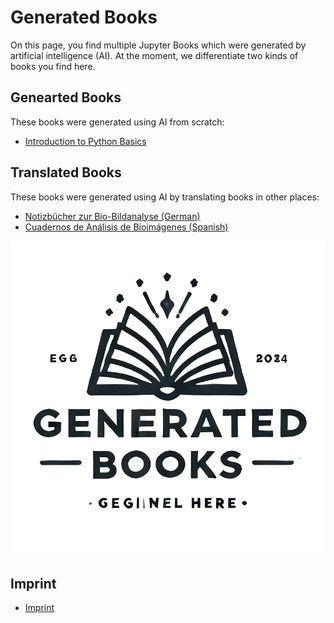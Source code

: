 # Generated Books

On this page, you find multiple Jupyter Books which were generated by artificial intelligence (AI). At the moment, we differentiate two kinds of books you find here.

## Genearted Books

These books were generated using AI from scratch:
* [Introduction to Python Basics](https://generated-books.github.io/python-basics/intro.html)

## Translated Books

These books were generated using AI by translating books in other places:
* [Notizbücher zur Bio-Bildanalyse (German)](https://generated-books.github.io/bio-bildanalyse-notebooks/intro.html)
* [Cuadernos de Análisis de Bioimágenes (Spanish)](https://generated-books.github.io/cuaderno-de-analisis-de-bioimagenes)


![](https://github.com/generated-books/generated-books.github.io/raw/main/logo.png)

## Imprint

* [Imprint](https://github.com/generated-books/generated-books.github.io/blob/main/imprint.md)
